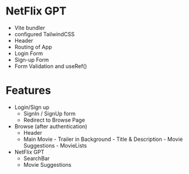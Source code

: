 # NetFlix GPT

- Vite bundler
- configured TailwindCSS
- Header
- Routing of App
- Login Form
- Sign-up Form
- Form Validation and useRef()

# Features 
- Login/Sign up 
    - SignIn / SignUp form
    - Redirect to Browse Page
- Browse (after authentication)
     - Header
     - Main Movie
           - Trailer in Background
           - Title & Description
           - Movie Suggestions 
                 - MovieLists 
- NetFlix GPT
    - SearchBar
    - Movie Suggestions
